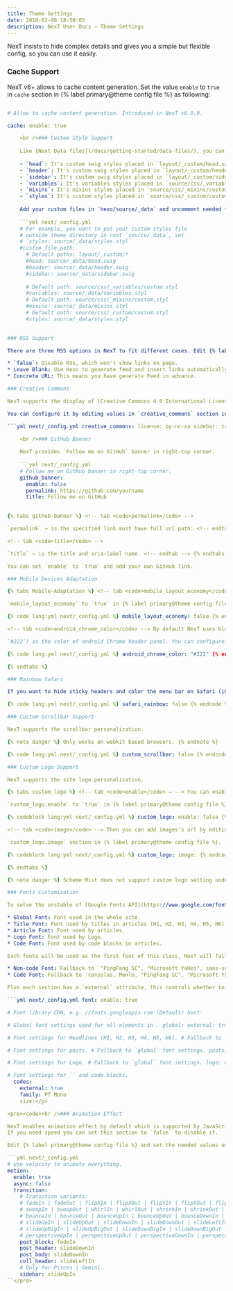 ```yaml
---
title: Theme Settings
date: 2018-02-08 18:50:03
description: NexT User Docs – Theme Settings
---
```

NexT insists to hide complex details and gives you a simple but flexible config, so you can use it easily.

### Cache Support

NexT v6+ allows to cache content generation. Set the value `enable` to `true` in `cache` section in {% label primary@theme config file %} as following:

```yml next/_config.yml

# Allow to cache content generation. Introduced in NexT v6.0.0.

cache: enable: true

    <br />### Custom Style Support
    
    Like [Next Data files](/docs/getting-started/data-files/), you can put all your custom styles into one place (`hexo/source/_data`).
    
    - `head`: It's custom swig styles placed in `layout/_custom/head.swig`.
    - `header`: It's custom swig styles placed in `layout/_custom/header.swig`.
    - `sidebar`: It's custom swig styles placed in `layout/_custom/sidebar.swig`.
    - `variables`: It's variables styles placed in `source/css/_variables/custom.styl`.
    - `mixins`: It's mixins styles placed in `source/css/_mixins/custom.styl`.
    - `styles`: It's custom styles placed in `source/css/_custom/custom.styl`.
    
    Add your custom files in `hexo/source/_data` and uncomment needed files under the `custom_file_path` section in {% label primary@theme config file %} as following:
    
    ```yml next/_config.yml
    # For example, you want to put your custom styles file
    # outside theme directory in root `source/_data`, set
    # `styles: source/_data/styles.styl`
    #custom_file_path:
      # Default paths: layout/_custom/*
      #head: source/_data/head.swig
      #header: source/_data/header.swig
      #sidebar: source/_data/sidebar.swig
    
      # Default path: source/css/_variables/custom.styl
      #variables: source/_data/variables.styl
      # Default path: source/css/_mixins/custom.styl
      #mixins: source/_data/mixins.styl
      # Default path: source/css/_custom/custom.styl
      #styles: source/_data/styles.styl
    

### RSS Support

There are three RSS options in NexT to fit different cases. Edit {% label primary@theme config file %} and set the value of `rss`:

* `false`: Disable RSS, which won't show links on page.
* Leave Blank: Use Hexo to generate feed and insert links automatically. You may need to install [hexo-generator-feed](https://github.com/hexojs/hexo-generator-feed) plugin with npm firstly.
* Concrete URL: This means you have generate Feed in advance.

### Creative Commons

NexT supports the display of [Creative Commons 4.0 International License](http://creativecommons.org/) in sidebar and post including `by`, `by-nc`, `by-nc-nd`, `by-nc-sa`, `by-nd`, `by-sa`, `zero`. These licenses allow creators to communicate which rights they reserve, and which rights they waive for the benefit of recipients or other creators.

You can configure it by editing values in `creative_commons` section in {% label primary@theme config file %}, for example:

```yml next/_config.yml creative_commons: license: by-nc-sa sidebar: true post: true language: deed.zh

    <br />### GitHub Banner
    
    NexT provides `Follow me on GitHub` banner in right-top corner.
    
    ```yml next/_config.yml
    # Follow me on GitHub banner in right-top corner.
    github_banner:
      enable: false
      permalink: https://github.com/yourname
      title: Follow me on GitHub
    

{% tabs github-banner %} <!-- tab <code>permalink</code> -->

`permalink` → is the specified link must have full url path. <!-- endtab -->

<!-- tab <code>title</code> -->

`title` → is the title and aria-label name. <!-- endtab --> {% endtabs %}

You can set `enable` to `true` and add your own GitHub link.

### Mobile Devices Adaptation

{% tabs Mobile-Adaptation %} <!-- tab <code>mobile_layout_economy</code> --> If you want to reduce padding/margin indents on devices with narrow width, you can enable it by editing values 

`mobile_layout_economy` to `true` in {% label primary@theme config file %}.

{% code lang:yml next/_config.yml %} mobile_layout_economy: false {% endcode %} <!-- endtab -->

<!-- tab <code>android_chrome_color</code> --> By default NexT uses black-deep (

`#222`) as the color of android Chrome header panel. You can configure it by editing values with Hex color in `android_chrome_color` section in {% label primary@theme config file %}.

{% code lang:yml next/_config.yml %} android_chrome_color: "#222" {% endcode %} <!-- endtab -->

{% endtabs %}

### Rainbow Safari

If you want to hide sticky headers and color the menu bar on Safari (iOS / macOS), you can set `safari_rainbow` to `true`. More information here: [rainbowsafari](https://github.com/koole/rainbowsafari).

{% code lang:yml next/_config.yml %} safari_rainbow: false {% endcode %}

### Custom Scrollbar Support

NexT supports the scrollbar personalization.

{% note danger %} Only works on webkit based browsers. {% endnote %}

{% code lang:yml next/_config.yml %} custom_scrollbar: false {% endcode %}

### Custom Logo Support

NexT supports the site logo personalization.

{% tabs custom_logo %} <!-- tab <code>enable</code> → --> You can enable it by editing values 

`custom_logo.enable` to `true` in {% label primary@theme config file %}.

{% codeblock lang:yml next/_config.yml %} custom_logo: enable: false {% endcodeblock %} <!-- endtab -->

<!-- tab <code>image</code> --> Then you can add images's url by editing values in 

`custom_logo.image` section in {% label primary@theme config file %}.

{% codeblock lang:yml next/_config.yml %} custom_logo: image: {% endcodeblock %} <!-- endtab -->

{% endtabs %}

{% note danger %} Scheme Mist does not support custom logo setting under **6.0.x** version or highter. {% endnote %}

### Fonts Customization

To solve the unstable of [Google Fonts API](https://www.google.com/fonts) in some countries, NexT supports setting fonts. By using this feature you can assign URL of fonts library. And NexT gives you 5 specific font settings, they are:

* Global Font: Font used in the whole site.
* Title Font: Font used by titles in articles (H1, H2, H3, H4, H5, H6).
* Article Font: Font used by articles.
* Logo Font: Font used by Logo.
* Code Font: Font used by code blocks in articles.

Each fonts will be used as the first font of this class, NexT will fallback to internal font settings if they are unavalible.

* Non-code Font: Fallback to `"PingFang SC", "Microsoft YaHei", sans-serif`
* Code Font: Fallback to `consolas, Menlo, "PingFang SC", "Microsoft YaHei", monospace`

Plus each section has a `external` attribute, this controls whether to use the font library CDN. Use this can help you to use fonts installed in system and reduce unnecessary requests.

```yml next/_config.yml font: enable: true

# Font library CDN, e.g. //fonts.googleapis.com (Default) host:

# Global font settings used for all elements in . global: external: true family: Monda size:</p> 

# Font settings for Headlines (H1, H2, H3, H4, H5, H6). # Fallback to `global` font settings. headings: external: true family: Roboto Slab size:

# Font settings for posts. # Fallback to `global` font settings. posts: external: true family:

# Font settings for Logo. # Fallback to `global` font settings. logo: external: true family: Lobster Two size: 24

# Font settings for `` and code blocks.
  codes:
    external: true
    family: PT Mono
    size:</p>

<pre><code><br />### Animation Effect

NexT enables animation effect by default which is supported by JavaScript, so it will wait for JavaScript loaded to show content.
If you need speed you can set this section to `false` to disable it.

Edit {% label primary@theme config file %} and set the needed values under the `motion` to fit your demand.

```yml next/_config.yml
# Use velocity to animate everything.
motion:
  enable: true
  async: false
  transition:
    # Transition variants:
    # fadeIn | fadeOut | flipXIn | flipXOut | flipYIn | flipYOut | flipBounceXIn | flipBounceXOut | flipBounceYIn | flipBounceYOut
    # swoopIn | swoopOut | whirlIn | whirlOut | shrinkIn | shrinkOut | expandIn | expandOut
    # bounceIn | bounceOut | bounceUpIn | bounceUpOut | bounceDownIn | bounceDownOut | bounceLeftIn | bounceLeftOut | bounceRightIn | bounceRightOut
    # slideUpIn | slideUpOut | slideDownIn | slideDownOut | slideLeftIn | slideLeftOut | slideRightIn | slideRightOut
    # slideUpBigIn | slideUpBigOut | slideDownBigIn | slideDownBigOut | slideLeftBigIn | slideLeftBigOut | slideRightBigIn | slideRightBigOut
    # perspectiveUpIn | perspectiveUpOut | perspectiveDownIn | perspectiveDownOut | perspectiveLeftIn | perspectiveLeftOut | perspectiveRightIn | perspectiveRightOut
    post_block: fadeIn
    post_header: slideDownIn
    post_body: slideDownIn
    coll_header: slideLeftIn
    # Only for Pisces | Gemini.
    sidebar: slideUpIn
``</pre>